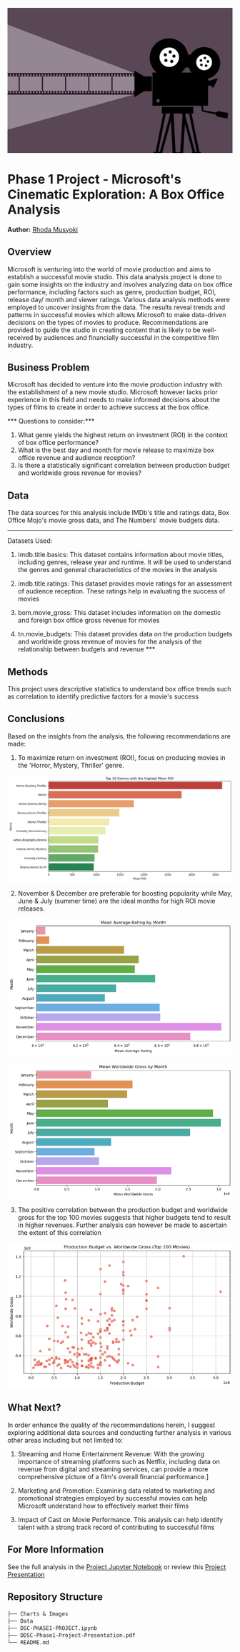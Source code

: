 ![Headerimage](./Charts%20%26%20Images/cinema-4153289_1280.webp)

# Phase 1 Project - Microsoft's Cinematic Exploration: A Box Office Analysis

**Author:** [Rhoda Musyoki](rhoda.musyoki@student.moringaschool.com)


## Overview

Microsoft is venturing into the world of movie production and aims to establish a successful movie studio. This data analysis project is done to gain some insights on the industry and involves analyzing data on box office performance, including factors such as genre, production budget, ROI, release day/ month and viewer ratings. Various data analysis methods were employed to uncover insights from the data. The results reveal trends and patterns in successful movies which allows Microsoft to make data-driven decisions on the types of movies to produce. Recommendations are provided to guide the studio in creating content that is likely to be well-received by audiences and financially successful in the competitive film industry. 

## Business Problem

Microsoft has decided to venture into the movie production industry with the establishment of a new movie studio. Microsoft however lacks prior experience in this field and needs to make informed decisions about the types of films to create in order to achieve success at the box office.

*** Questions to consider:***
1. What genre yields the highest return on investment (ROI) in the context of box office performance?
2. What is the best day and month for movie release to maximize box office revenue and audience reception?
3. Is there a statistically significant correlation between production budget and worldwide gross revenue for movies?

## Data 

The data sources for this analysis include IMDb's title and ratings data, Box Office Mojo's movie gross data, and The Numbers' movie budgets data.

***
Datasets Used:

1. imdb.title.basics: This dataset contains information about movie titles, including genres, release year and runtime. It  will be used to understand the genres and general characteristics of the movies in the analysis

2. imdb.title.ratings: This dataset provides movie ratings for an assessment of audience reception. These ratings help in evaluating the success of movies

3. bom.movie_gross: This dataset includes information on the domestic and foreign box office gross revenue for movies

4. tn.movie_budgets: This dataset provides data on the production budgets and worldwide gross revenue of movies for the 
   analysis of the relationship between budgets and revenue ***
   
   
## Methods

This project uses descriptive statistics to understand box office trends such as correlation to identify predictive factors for a movie's success


## Conclusions

Based on the insights from the analysis, the following recommendations are made:

1. To maximize return on investment (ROI), focus on producing movies in the 'Horror, Mystery, Thriller' genre.

![GenrevsROI](./Charts%20%26%20Images/genreroi.png)

2. November & December are preferable for boosting popularity while May, June & July (summer time) are the ideal months for high ROI movie releases.

![MonthvsRating](./Charts%20%26%20Images/monthrating.png)

![MonthRevenue](./Charts%20%26%20Images/monthrevenue.png)

3. The positive correlation between the production budget and worldwide gross for the top 100 movies suggests that higher budgets tend to result in higher revenues. Further analysis can however be made to ascertain the extent of this correlation

![BudgetRevenue](./Charts%20%26%20Images/budgetrevenue.png)


## What Next?

In order enhance the quality of the recommendations herein, I suggest exploring additional data sources and conducting further analysis in various other areas including but not limited to:

1. Streaming and Home Entertainment Revenue: With the growing importance of streaming platforms such as Netflix, including data on revenue from digital and streaming services, can provide a more comprehensive picture of a film's overall financial performance.]

2. Marketing and Promotion: Examining data related to marketing and promotional strategies employed by successful movies can help Microsoft understand how to effectively market their films

3. Impact of Cast on Movie Performance. This analysis can help identify talent with a strong track record of contributing to successful films 


## For More Information

See the full analysis in the [Project Jupyter Notebook](./DSC-PHASE1-PROJECT.ipynb) or review this [Project Presentation](./DSC-Phase1-Project-Presentation.pdf)


## Repository Structure

```
├── Charts & Images
├── Data
├── DSC-PHASE1-PROJECT.ipynb
├── DDSC-Phase1-Project-Presentation.pdf
└── README.md
```
